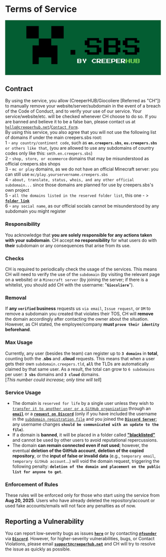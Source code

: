 # Terms of Service  
[![Banner](https://raw.githubusercontent.com/creepersbs/.github/refs/heads/main/profile/mini-banner.png)](https://creepers.sbs)
## Contract  
By using the service, you allow (CreeperHUB/Giocoliere [Referred as "CH"]) to manually remove your website/server/subdomain in the event of a breach of the Code of Conduct, and to verify your use of our service. Your service/website/etc. will be checked whenever CH choose to do so. If you are banned and believe it to be a false ban, please contact us at [`hello@creeperhub.net`](mailto:hello@creeperhub.net)/[`Contact Form`](https://creeperhub.net/contact).  
By using this service, you also agree that you will not use the following list of domains if under the main creepers.sbs root:  
1 - `any country/continent code`, such as **`en.creepers.sbs`**, **`eu.creepers.sbs`** `or others like that`, (you are allowed to use any subdomains of country codes only like this: `smth.en.creepers.sbs`)  
2 - `shop, store, or ecommerce` domains that may be misunderstood as official creepers.sbs shops  
3 - `mc or play` domains, as we do not have an official Minecraft server: you can still use `mc/play.yourservername.creepers.sbs`  
4 - `about, translate, status, whois, and any other official subdomain...` since those domains are planned for use by creepers.sbs's own project  
5 - `all the domains listed in the reserved folder list`, this one - > [**`folder link`**](https://github.com/creepersbs/register/tree/main/domains/reserved/list.json)  
6 - `any social name`, as our official socials cannot be misunderstood by any subdomain you might register  

### Responsibility  
You acknowledge that **you are solely responsible for any actions taken with your subdomain**. CH accept **no responsibility** for what users do with **their** subdomain or any consequences that arise from its use.  

### Checks  
CH is required to periodically check the usage of the services. This means CH will need to verify the use of the `subdomain` (by visiting the relevant page on a website) or a `Minecraft server` (by joining the server; if there is a whitelist, you should add CH with the username: "**`Giocoliere`**").  

### Removal  
If **any `verified` business** requests us `via email`, `Issue request`, or `DM` to remove a subdomain you created that violates their TOS, CH will **remove** the domain accordingly after contacting the owner about the situation.  
However, as CH stated, the employee/company **must `prove their identity` beforehand**.  

### Max Usage  
Currently, any user (besides the team) can register up to **`3 domains`** in **total**, counting both the **.sbs** and **.cloud** requests. This means that when a user gets their own `subdomain.creepers.tld`, **`all`** the TLDs are automatically claimed by that same user. As a result, the total can grow to `6 subdomains` per user: **`3 sbs`** domains and **`3 cloud`** domains. <br>
[_This number could increase; only time will tell_]  

### Service Usage  
- The domain is `reserved for life` by a single user unless they wish to [`transfer it to another user or a GitHub organization`](https://docs.github.com/en/repositories/creating-and-managing-repositories/transferring-a-repository) through an [**`email`**](mailto:hello@creeperchub.net) or a [**`request on Discord`**](https://creepers.sbs/discord) (only if you have included the username in the [`subdomain registration file`](https://github.com/creepersbs/register/blob/main/domains/template.json) and you joined the [**`Discord Server`**](https://creepers.sbs/discord); any username changes **`should be communicated with an update to the file`**).  
- If a domain is **banned**, it will be placed in a folder called [**"blacklisted"**](https://github.com/creepersbs/register/tree/main/domains/blacklisted) and cannot be used by other users to avoid reputational repercussions.  
- The domain **can remain connected even if not used**; however, the eventual **deletion of the GitHub account**, **deletion of the copied repository**, or the **input of false or invalid data** (e.g., `temporary email`, `temporary GitHub account`...) will void the domain request, triggering the following penalty: **`deletion of the domain and placement on the public list for anyone to get`**.  

### Enforcement of Rules  
These rules will be enforced only for those who start using the service from **Aug 20, 2025**. Users who have already deleted the repository/account or used fake accounts/emails will not face any penalties as of now.  

## Reporting a Vulnerability  
You can report low-severity bugs as issues [**`here`**](https://github.com/creepersbs/register/issues/new) or by contacting [**`@founder`**](https://github.com/giocoliere) via [**`Discord`**](https://giocoliere.dev/discord). However, for higher-severity vulnerabilities, bugs, or Contact Violations, please email [**`support@creeperhub.net`**](mailto:support@creeperhub.net) and CH will try to resolve the issue as quickly as possible.

